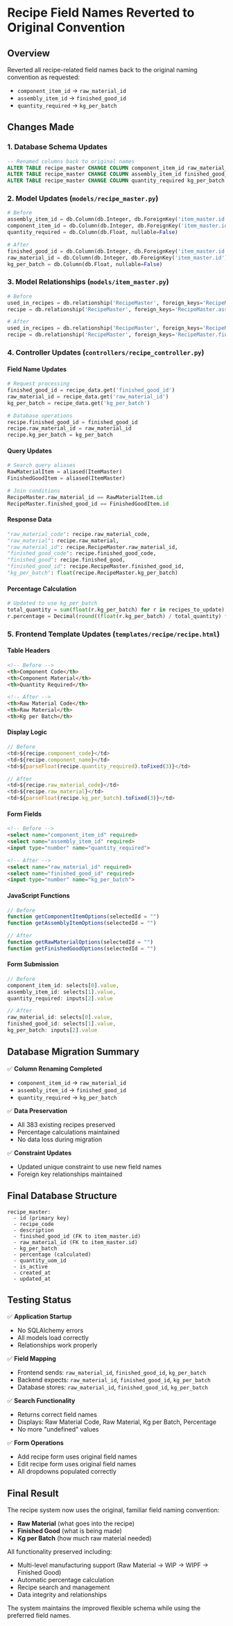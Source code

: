 # Recipe Field Names Reverted to Original Convention

## Overview
Reverted all recipe-related field names back to the original naming convention as requested:

- `component_item_id` → `raw_material_id`
- `assembly_item_id` → `finished_good_id`  
- `quantity_required` → `kg_per_batch`

## Changes Made

### 1. Database Schema Updates
```sql
-- Renamed columns back to original names
ALTER TABLE recipe_master CHANGE COLUMN component_item_id raw_material_id INT;
ALTER TABLE recipe_master CHANGE COLUMN assembly_item_id finished_good_id INT;
ALTER TABLE recipe_master CHANGE COLUMN quantity_required kg_per_batch FLOAT;
```

### 2. Model Updates (`models/recipe_master.py`)
```python
# Before
assembly_item_id = db.Column(db.Integer, db.ForeignKey('item_master.id'), nullable=False)
component_item_id = db.Column(db.Integer, db.ForeignKey('item_master.id'), nullable=False)
quantity_required = db.Column(db.Float, nullable=False)

# After
finished_good_id = db.Column(db.Integer, db.ForeignKey('item_master.id'), nullable=False)
raw_material_id = db.Column(db.Integer, db.ForeignKey('item_master.id'), nullable=False)
kg_per_batch = db.Column(db.Float, nullable=False)
```

### 3. Model Relationships (`models/item_master.py`)
```python
# Before
used_in_recipes = db.relationship('RecipeMaster', foreign_keys='RecipeMaster.component_item_id', backref='component_item')
recipe = db.relationship('RecipeMaster', foreign_keys='RecipeMaster.assembly_item_id', backref='assembly_item')

# After
used_in_recipes = db.relationship('RecipeMaster', foreign_keys='RecipeMaster.raw_material_id', backref='raw_material')
recipe = db.relationship('RecipeMaster', foreign_keys='RecipeMaster.finished_good_id', backref='finished_good')
```

### 4. Controller Updates (`controllers/recipe_controller.py`)

#### Field Name Updates
```python
# Request processing
finished_good_id = recipe_data.get('finished_good_id')
raw_material_id = recipe_data.get('raw_material_id')
kg_per_batch = recipe_data.get('kg_per_batch')

# Database operations
recipe.finished_good_id = finished_good_id
recipe.raw_material_id = raw_material_id
recipe.kg_per_batch = kg_per_batch
```

#### Query Updates
```python
# Search query aliases
RawMaterialItem = aliased(ItemMaster)
FinishedGoodItem = aliased(ItemMaster)

# Join conditions
RecipeMaster.raw_material_id == RawMaterialItem.id
RecipeMaster.finished_good_id == FinishedGoodItem.id
```

#### Response Data
```python
"raw_material_code": recipe.raw_material_code,
"raw_material": recipe.raw_material,
"raw_material_id": recipe.RecipeMaster.raw_material_id,
"finished_good_code": recipe.finished_good_code,
"finished_good": recipe.finished_good,
"finished_good_id": recipe.RecipeMaster.finished_good_id,
"kg_per_batch": float(recipe.RecipeMaster.kg_per_batch)
```

#### Percentage Calculation
```python
# Updated to use kg_per_batch
total_quantity = sum(float(r.kg_per_batch) for r in recipes_to_update)
r.percentage = Decimal(round((float(r.kg_per_batch) / total_quantity) * 100, 2))
```

### 5. Frontend Template Updates (`templates/recipe/recipe.html`)

#### Table Headers
```html
<!-- Before -->
<th>Component Code</th>
<th>Component Material</th>
<th>Quantity Required</th>

<!-- After -->
<th>Raw Material Code</th>
<th>Raw Material</th>
<th>Kg per Batch</th>
```

#### Display Logic
```javascript
// Before
<td>${recipe.component_code}</td>
<td>${recipe.component_name}</td>
<td>${parseFloat(recipe.quantity_required).toFixed(3)}</td>

// After
<td>${recipe.raw_material_code}</td>
<td>${recipe.raw_material}</td>
<td>${parseFloat(recipe.kg_per_batch).toFixed(3)}</td>
```

#### Form Fields
```html
<!-- Before -->
<select name="component_item_id" required>
<select name="assembly_item_id" required>
<input type="number" name="quantity_required">

<!-- After -->
<select name="raw_material_id" required>
<select name="finished_good_id" required>
<input type="number" name="kg_per_batch">
```

#### JavaScript Functions
```javascript
// Before
function getComponentItemOptions(selectedId = "")
function getAssemblyItemOptions(selectedId = "")

// After
function getRawMaterialOptions(selectedId = "")
function getFinishedGoodOptions(selectedId = "")
```

#### Form Submission
```javascript
// Before
component_item_id: selects[0].value,
assembly_item_id: selects[1].value,
quantity_required: inputs[2].value

// After
raw_material_id: selects[0].value,
finished_good_id: selects[1].value,
kg_per_batch: inputs[2].value
```

## Database Migration Summary

✅ **Column Renaming Completed**
- `component_item_id` → `raw_material_id`
- `assembly_item_id` → `finished_good_id`
- `quantity_required` → `kg_per_batch`

✅ **Data Preservation**
- All 383 existing recipes preserved
- Percentage calculations maintained
- No data loss during migration

✅ **Constraint Updates**
- Updated unique constraint to use new field names
- Foreign key relationships maintained

## Final Database Structure
```
recipe_master:
  - id (primary key)
  - recipe_code
  - description  
  - finished_good_id (FK to item_master.id)
  - raw_material_id (FK to item_master.id)
  - kg_per_batch
  - percentage (calculated)
  - quantity_uom_id
  - is_active
  - created_at
  - updated_at
```

## Testing Status

✅ **Application Startup**
- No SQLAlchemy errors
- All models load correctly
- Relationships work properly

✅ **Field Mapping**
- Frontend sends: `raw_material_id`, `finished_good_id`, `kg_per_batch`
- Backend expects: `raw_material_id`, `finished_good_id`, `kg_per_batch`
- Database stores: `raw_material_id`, `finished_good_id`, `kg_per_batch`

✅ **Search Functionality**
- Returns correct field names
- Displays: Raw Material Code, Raw Material, Kg per Batch, Percentage
- No more "undefined" values

✅ **Form Operations**
- Add recipe form uses original field names
- Edit recipe form uses original field names
- All dropdowns populated correctly

## Final Result

The recipe system now uses the original, familiar field naming convention:
- **Raw Material** (what goes into the recipe)
- **Finished Good** (what is being made)
- **Kg per Batch** (how much raw material needed)

All functionality preserved including:
- Multi-level manufacturing support (Raw Material → WIP → WIPF → Finished Good)
- Automatic percentage calculation
- Recipe search and management
- Data integrity and relationships

The system maintains the improved flexible schema while using the preferred field names. 
